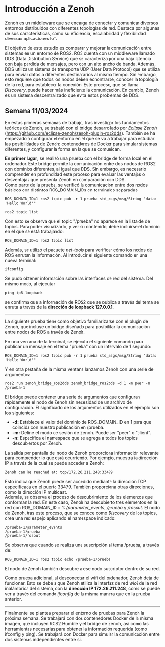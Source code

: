 # Introducción a Zenoh 
  
Zenoh es un middleware que se encarga de conectar y comunicar diversos entornos distribuidos con diferentes topologías de red. Destaca por algunas de sus características, como su eficiencia, escalabilidad y flexibilidad diversas aplicaciones IoT.    

  
El objetivo de este estudio es comparar y mejorar la comunicación entre sistemas en un entorno de ROS2. ROS cuenta con un middleware llamado DDS (Data Distribution Service) que se caracteriza por una baja latencia con baja pérdida de mensajes, pero con un alto ancho de banda. Además, DDS utiliza un sistema de transporte UDP (User Data Protocol) que se utiliza para enviar datos a diferentes destinatarios al mismo tiempo. Sin embargo, esto requiere que todos los nodos deben ecnontrarse, conocer la topología de la red, para establecer la conexión. Este proceso, que se llama *Discovery*, puede hacer más ineficiente la comunicación. En cambio, Zenoh es un sistema descentralizado que evita estos problemas de DDS.  
  
 ## Semana 11/03/2024
 
En estas primeras semanas de trabajo, tras investigar los fundamentos teóricos de Zenoh, se trabajó con el bridge desarrollado por *Eclipse Zenoh* (https://github.com/eclipse-zenoh/zenoh-plugin-ros2dds). También se ha empezado a configurar el entorno en el que se va a trabajar para estudiar las posibilidades de Zenoh: contenedores de Docker para simular sistemas diferentes, y configurar la forma en la que se comunican. 


**En primer lugar**, se realizó una prueba con el bridge de forma local en el ordenador. Este bridge permite la comunicación entre dos nodos de ROS2 con dominios diferentes, al igual que DDS. Sin embargo, es necesario comprender en profundidad este proceso para evaluar las ventajas o desventajas que presenta Zenoh en comparación con DDS.  
Como parte de la prueba, se verificó la comunicación entre dos nodos básicos con distintos ROS_DOMAIN_IDs en terminales separadas:  

    ROS_DOMAIN_ID=1 ros2 topic pub -r 1 prueba std_msgs/msg/String "data: 'Hello World'"    
    
    ros2 topic list  

Con esto se observa que el topic "/prueba" no aparece en la lista de de topics. Para poder visualizarlo, y ver su contenido, debe incluirse el dominio en el que se está trabajando:  

    ROS_DOMAIN_ID=1 ros2 topic list  



Además, se utilizó el paquete *net-tools* para verificar cómo los nodos de ROS enrutan la información. Al introducir el siguiente comando en una nueva terminal:  

    ifconfig  

Se pudo obtener información sobre las interfaces de red del sistema. Del mismo modo, al ejecutar  

    ping ip6-loopback  

se confirma que a información de ROS2 que se publica a través del tema se enruta a través de la **dirección de loopback 127.0.0.1**.  
  
---

La siguiente prueba tiene como objetivo familiarizarse con el plugin de Zenoh, que incluye un bridge diseñado para posibilitar la comunicación entre nodos de ROS a través de Zenoh.  

En una ventana de la terminal, se ejecuta el siguiente comando para publicar un mensaje en el tema "prueba" con un intervalo de 1 segundo:  

    ROS_DOMAIN_ID=1 ros2 topic pub -r 1 prueba std_msgs/msg/String "data: 'Hello World'"  

Y en otra pestaña de la misma ventana lanzamos Zenoh con una serie de argumentos:  

    ros2 run zenoh_bridge_ros2dds zenoh_bridge_ros2dds -d 1 -m peer -n /prueba-1  

El bridge puede contener una serie de argumentos que configuran rápidamente el nodo de Zenoh sin necesidad de un archivo de configuración. El significado de los argumentos utilizados en el ejemplo son los siguientes:  

* **-d:** Establece el valor del dominio de ROS_DOMAIN_ID en 1 para que coincida con nuestro publicación en /prueba.
* **-m:** Define el modo de sesión de Zenoh. Puede ser "peer" o "client".
* **-n:** Especifica el namespace que se agrega a todos los topics descubiertos por Zenoh.  

La salida por pantalla del nodo de Zenoh proporciona información relevante para comprender lo que está ocurriendo. Por ejemplo, muestra la dirección IP a través de la cual se puede acceder a Zenoh:

`Zenoh can be reached at: tcp/172.26.211.248:33479`    

Esto indica que Zenoh puede ser accedido mediante la dirección TCP especificada en el puerto 33479. También proporciona otras direcciones, como la dirección IP multicast.  
Además, se observa el proceso de descubrimiento de los elementos que conforman la red. En este caso, Zenoh ha descubierto tres elementos en la red con ROS_DOMAIN_ID = 1: */parameter_events*, */prueba* y */rosout*. El nodo de Zenoh, tras este proceso, que se conoce como *Discovery* de los topics, crea una red espejo aplicando el namespace indicado:  

`/prueba-1/parameter_events`  
`/prueba-1/prueba`  
`/prueba-1/rosout`  

Se observa que cuando se realiza una suscripción al tema /prueba, a través de:  

    ROS_DOMAIN_ID=1 ros2 topic echo /prueba-1/prueba  
    
El nodo de Zenoh también descubre a ese nodo suscriptor dentro de su red.  

Como prueba adicional, al desconectar el wifi del ordenador, Zenoh deja de funcionar. Esto se debe a que Zenoh utiliza la interfaz de red *wlo1* de la red inalámbrica del sistema, con la **dirección IP 172.26.211.248**, como se puede ver a través del comando *ifconfig* de la misma manera que en la prueba anterior.  

***

Finalmente, se plantea preparar el entorno de pruebas para Zenoh la próxima semana. Se trabajará con dos contenedores Docker de la misma imagen, que incluyen ROS2 Humble y el bridge de Zenoh, así como las herramientas necesarias para obtener la información requerida (como ifconfig y ping). Se trabajará con Docker para simular la comunicación entre dos sistemas independientes entre sí.
